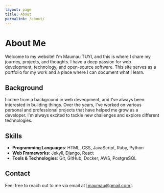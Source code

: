 ```yaml
---
layout: page
title: About
permalink: /about/
---
```

# About Me

Welcome to my website! I'm Maumau TUYI, and this is where I share my journey, projects, and thoughts. I have a deep passion for web development, technology, and open-source software. This site serves as a portfolio for my work and a place where I can document what I learn.

## Background

I come from a background in web deveopment, and I've always been interested in building things. Over the years, I've worked on various personal and professional projects that have helped me grow as a developer. I'm always excited to tackle new challenges and explore different technologies.

## Skills

- **Programming Languages**: HTML, CSS, JavaScript, Ruby, Python
- **Web Frameworks**: Jekyll, Django, React
- **Tools & Technologies**: Git, GitHub, Docker, AWS, PostgreSQL

## Contact

Feel free to reach out to me via email at [maumau@gmail.com].
